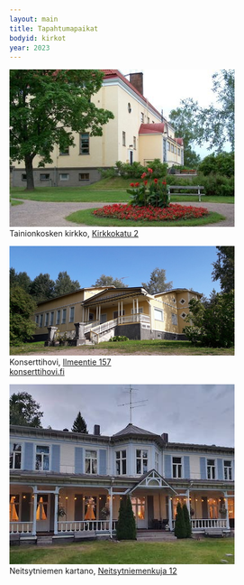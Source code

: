 ```yaml
---
layout: main
title: Tapahtumapaikat
bodyid: kirkot
year: 2023
---
```


![Tainionkosken kirkko](/kirkot/tk-kirkko.jpg)
<br>
Tainionkosken kirkko,
[Kirkkokatu 2](http://maps.google.com/?q=Kirkkokatu+2,+Imatra)

![Konserttihovi](/tapahtumapaikat/konserttihovi.jpg)
<br>
Konserttihovi, 
[Ilmeentie 157](http://maps.google.fi/?q=Ilmeentie+157,+Imatra)<br>
[konserttihovi.fi](http://konserttihovi.fi)

![Neitsytniemen kartano](/tapahtumapaikat/neitsytniemen-kartano.jpg)
<br>
Neitsytniemen kartano,
[Neitsytniemenkuja 12](https://www.google.com/maps?q=Neitsytniemenkuja+12,+Imatra)

